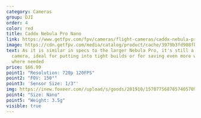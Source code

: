 ```yaml
---
category: Cameras
group: DJI
order: 4
color: red
title: Caddx Nebula Pro Nano
link: https://www.getfpv.com/fpv/cameras/flight-cameras/caddx-nebula-pro-nano-digital-fpv-camera.html
image: https://cdn.getfpv.com/media/catalog/product/cache/3979b3fd908fbb12b31974edb6316b2e/4/_/4_a2d95a28-e23c-4667-9d6d-c9df28a7a1e7_1500x.jpeg
text: As it is similar in specs to the larger Nebula Pro, it's still a great
  camera, ideal for putting into tight builds or for saving even more weight
  where needed
price: $66.99
point1: "Resolution: 720p 120FPS"
point2: "FOV: 150°"
point3: 'Sensor Size: 1/3"'
img: https://inew.foxeer.com//upload/s/goods/201910/1570775687857405709.images.400x400.jpg
point4: "Size: Nano"
point5: "Weight: 3.5g"
visible: true
---
```

